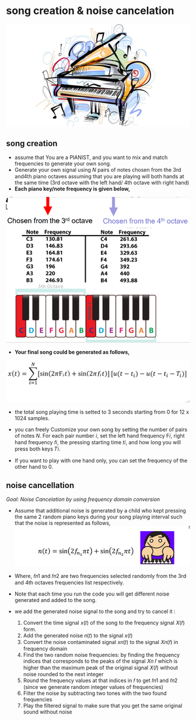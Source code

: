 # song creation & noise cancelation
![alt text](https://github.com/NadaEmad222/noiseCancellation_signalProcessing/blob/main/TheSound.jpg?raw=true)

## song creation

* assume that You are a PIANIST, and you want to mix and match frequencies to generate your own song.
* Generate your own signal using 𝑁 pairs of notes chosen from the 3rd and4th piano octaves assuming that you are playing will both hands at the same time (3rd octave with the left hand/ 4th octave with right hand)
* **Each piano key/note frequency is given below,**


![alt text](https://github.com/NadaEmad222/noiseCancellation_signalProcessing/blob/main/piano_freq_img1.png?raw=true)



* **Your final song could be generated as follows,**

![alt text](https://github.com/NadaEmad222/noiseCancellation_signalProcessing/blob/main/formula_img2.png?raw=true)
* the total song playing time is setted to 3 seconds starting from 0 for 12 x 1024 samples.

*  you can freely Customize your own song by setting the number of pairs of notes 𝑁. For each pair number 𝑖, set the left hand frequency Ϝ𝑖, right hand frequency 𝑓𝑖, the pressing starting time 𝑡𝑖, and how long you will press both keys 𝑇𝑖.

* If you want to play with one hand only, you can set the frequency of the other hand to 0.

## noise cancellation

_Goal: Noise Cancelation by using frequency domain conversion_

* Assume that additional noise is generated by a child who kept pressing the same 2 random piano keys during your song playing interval such that the noise is represented as follows,
![alt text](https://github.com/NadaEmad222/noiseCancellation_signalProcessing/blob/main/img3.png?raw=true)

* Where, 𝑓𝑛1 and 𝑓𝑛2 are two frequencies selected randomly from the 3rd and 4th octaves frequencies list respectively.

*  Note that each time you run the code you will get different noise generated and added to the song.

* we add the generated noise signal to the song and try to cancel it :

    1. Convert the time signal 𝑥(𝑡) of the song to the frequency signal 𝑋(𝑓) form.
    2. Add the generated noise 𝑛(𝑡) to the signal 𝑥(𝑡) 
    3. Convert the noise contaminated signal 𝑥𝑛(𝑡) to the signal 𝑋𝑛(𝑓) in frequency domain
    4. Find the two random noise frequencies: by finding the frequency indices that corresponds to the peaks of the signal 𝑋𝑛 𝑓 which is higher than the maximum peak of the original signal 𝑋(𝑓) without noise rounded to the next integer
    5.  Round the frequency values at that indices in 𝑓 to get 𝑓𝑛1 and 𝑓𝑛2 (since we generate random integer values of frequencies) 
    6. Filter the noise by subtracting two tones with the two found frequencies
    7. Play the filtered signal to make sure that you get the same original sound without noise
